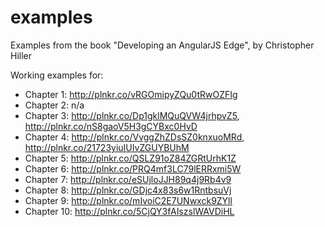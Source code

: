 examples
========

Examples from the book "Developing an AngularJS Edge", by Christopher Hiller

Working examples for:
* Chapter 1: http://plnkr.co/vRGOmipyZQu0tRwOZFIg
* Chapter 2: n/a
* Chapter 3: http://plnkr.co/Dp1gklMQuQVW4jrhpvZ5, http://plnkr.co/nS8gaoV5H3gCYBxc0HvD
* Chapter 4: http://plnkr.co/VvggZhZDsSZ0knxuoMRd, http://plnkr.co/21723yiuIUIvZGUYBUhM
* Chapter 5: http://plnkr.co/QSLZ91oZ84ZGRtUrhK1Z
* Chapter 6: http://plnkr.co/PRQ4mf3LC79lERRxmi5W
* Chapter 7: http://plnkr.co/eSUjloJJH89q4j9Rb4v9
* Chapter 8: http://plnkr.co/GDjc4x83s6w1RntbsuVj
* Chapter 9: http://plnkr.co/mIvoiC2E7UNwxck9ZYll
* Chapter 10: http://plnkr.co/5CjQY3fAIszslWAVDiHL
